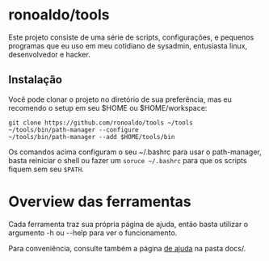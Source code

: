 # ronoaldo/tools

Este projeto consiste de uma série de scripts, configurações,
e pequenos programas que eu uso em meu cotidiano de sysadmin,
entusiasta linux, desenvolvedor e hacker.

## Instalação

Você pode clonar o projeto no diretório de sua preferência,
mas eu recomendo o setup em seu $HOME ou $HOME/workspace:

	git clone https://github.com/ronoaldo/tools ~/tools
	~/tools/bin/path-manager --configure
	~/tools/bin/path-manager --add $HOME/tools/bin

Os comandos acima configuram o seu ~/.bashrc para usar o path-manager,
basta reiniciar o shell ou fazer um ```soruce ~/.bashrc``` para
que os scripts fiquem sem seu ```$PATH```.

# Overview das ferramentas

Cada ferramenta traz sua própria página de ajuda, então basta
utilizar o argumento -h ou --help para ver o funcionamento.

Para conveniência, consulte também a página [de ajuda](./docs/README.md)
na pasta docs/.
